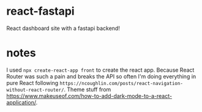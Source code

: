 # react-fastapi

React dashboard site with a fastapi backend!

# notes
I used `npx create-react-app front` to create the react app. Because React Router was such a pain and breaks the API so often I'm doing everything in pure React following `https://ncoughlin.com/posts/react-navigation-without-react-router/`. Theme stuff from https://www.makeuseof.com/how-to-add-dark-mode-to-a-react-application/.
